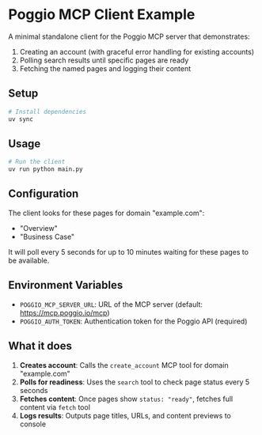 # Poggio MCP Client Example

A minimal standalone client for the Poggio MCP server that demonstrates:

1. Creating an account (with graceful error handling for existing accounts)
2. Polling search results until specific pages are ready
3. Fetching the named pages and logging their content

## Setup

```bash
# Install dependencies
uv sync
```

## Usage

```bash
# Run the client
uv run python main.py
```

## Configuration

The client looks for these pages for domain "example.com":
- "Overview"
- "Business Case"

It will poll every 5 seconds for up to 10 minutes waiting for these pages to be available.

## Environment Variables

- `POGGIO_MCP_SERVER_URL`: URL of the MCP server (default:
  https://mcp.poggio.io/mcp)
- `POGGIO_AUTH_TOKEN`: Authentication token for the Poggio API (required)

## What it does

1. **Creates account**: Calls the `create_account` MCP tool for domain "example.com"
2. **Polls for readiness**: Uses the `search` tool to check page status every 5 seconds
3. **Fetches content**: Once pages show `status: "ready"`, fetches full content via `fetch` tool
4. **Logs results**: Outputs page titles, URLs, and content previews to console
